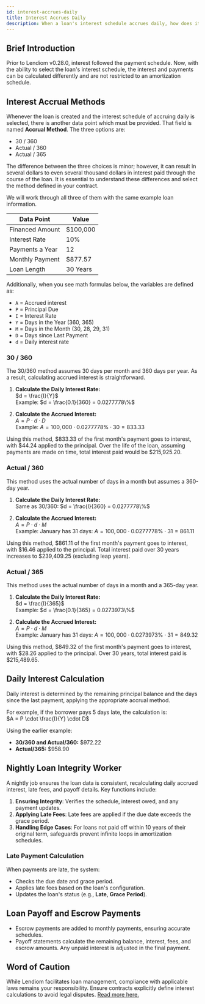 ```yaml
---
id: interest-accrues-daily
title: Interest Accrues Daily
description: When a loan's interest schedule accrues daily, how does it work? What are the formulas?
---
```


## Brief Introduction
Prior to Lendiom v0.28.0, interest followed the payment schedule. Now, with the ability to select the loan's interest schedule, the interest and payments can be calculated differently and are not restricted to an amortization schedule.

## Interest Accrual Methods
Whenever the loan is created and the interest schedule of accruing daily is selected, there is another data point which must be provided. That field is named **Accrual Method**. The three options are:

* 30 / 360
* Actual / 360
* Actual / 365

The difference between the three choices is minor; however, it can result in several dollars to even several thousand dollars in interest paid through the course of the loan. It is essential to understand these differences and select the method defined in your contract.

We will work through all three of them with the same example loan information. 

| Data Point         | Value       |
| ------------------ | ----------- |
| Financed Amount    | $100,000    |
| Interest Rate      | 10%         |
| Payments a Year    | 12          |
| Monthly Payment    | $877.57     |
| Loan Length        | 30 Years    |

Additionally, when you see math formulas below, the variables are defined as:

* `A` = Accrued interest
* `P` = Principal Due
* `I` = Interest Rate
* `Y` = Days in the Year (360, 365)
* `M` = Days in the Month (30, 28, 29, 31)
* `D` = Days since Last Payment
* `d` = Daily interest rate

### 30 / 360
The 30/360 method assumes 30 days per month and 360 days per year. As a result, calculating accrued interest is straightforward.

1. **Calculate the Daily Interest Rate:**  
   $d = \frac{I}{Y}$  
   Example: $d = \frac{0.1}{360} = 0.0277778\%$

2. **Calculate the Accrued Interest:**  
   $A = P \cdot d \cdot D$  
   Example: $A = 100,000 \cdot 0.0277778\% \cdot 30 = 833.33$

Using this method, \$833.33 of the first month's payment goes to interest, with \$44.24 applied to the principal. Over the life of the loan, assuming payments are made on time, total interest paid would be \$215,925.20.

### Actual / 360
This method uses the actual number of days in a month but assumes a 360-day year.

1. **Calculate the Daily Interest Rate:**  
   Same as 30/360: $d = \frac{I}{360} = 0.0277778\%$

2. **Calculate the Accrued Interest:**  
   $A = P \cdot d \cdot M$  
   Example: January has 31 days: $A = 100,000 \cdot 0.0277778\% \cdot 31 = 861.11$

Using this method, \$861.11 of the first month's payment goes to interest, with \$16.46 applied to the principal. Total interest paid over 30 years increases to \$239,409.25 (excluding leap years).

### Actual / 365
This method uses the actual number of days in a month and a 365-day year.

1. **Calculate the Daily Interest Rate:**  
   $d = \frac{I}{365}$  
   Example: $d = \frac{0.1}{365} = 0.0273973\%$

2. **Calculate the Accrued Interest:**  
   $A = P \cdot d \cdot M$  
   Example: January has 31 days: $A = 100,000 \cdot 0.0273973\% \cdot 31 = 849.32$

Using this method, \$849.32 of the first month's payment goes to interest, with \$28.26 applied to the principal. Over 30 years, total interest paid is \$215,489.65.

## Daily Interest Calculation
Daily interest is determined by the remaining principal balance and the days since the last payment, applying the appropriate accrual method. 

For example, if the borrower pays 5 days late, the calculation is:  
$A = P \cdot \frac{I}{Y} \cdot D$

Using the earlier example:
- **30/360 and Actual/360:** \$972.22
- **Actual/365:** \$958.90

## Nightly Loan Integrity Worker
A nightly job ensures the loan data is consistent, recalculating daily accrued interest, late fees, and payoff details. Key functions include:

1. **Ensuring Integrity**: Verifies the schedule, interest owed, and any payment updates.
2. **Applying Late Fees**: Late fees are applied if the due date exceeds the grace period.
3. **Handling Edge Cases**: For loans not paid off within 10 years of their original term, safeguards prevent infinite loops in amortization schedules.

### Late Payment Calculation
When payments are late, the system:
- Checks the due date and grace period.
- Applies late fees based on the loan's configuration.
- Updates the loan's status (e.g., **Late**, **Grace Period**).

## Loan Payoff and Escrow Payments
- Escrow payments are added to monthly payments, ensuring accurate schedules.
- Payoff statements calculate the remaining balance, interest, fees, and escrow amounts. Any unpaid interest is adjusted in the final payment.

## Word of Caution
While Lendiom facilitates loan management, compliance with applicable laws remains your responsibility. Ensure contracts explicitly define interest calculations to avoid legal disputes. [Read more here.](https://www.martindale.com/banking-financial-services/article_Lerch-Early-Brewer-Chartered_1610522.htm)

<!-- ## Interactive Example
TODO: Add this
<InterestAccrualExample /> -->
